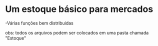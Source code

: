 # Um estoque básico para mercados

-Várias funções bem distribuidas


obs: todos os arquivos podem ser colocados em uma pasta chamada "Estoque"
